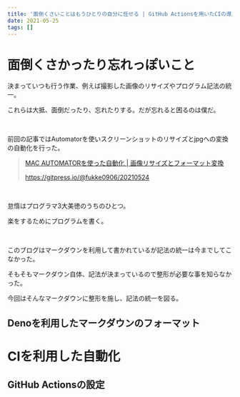 ```yaml
---
title: '面倒くさいことはもうひとりの自分に任せる | GitHub Actionsを用いたCIの導入'
date: 2021-05-25
tags: []
---
```


# 面倒くさかったり忘れっぽいこと

決まっていつも行う作業、例えば撮影した画像のリサイズやプログラム記法の統一。

これらは大抵、面倒だったり、忘れたりする。だが忘れると困るのは僕だ。

<br/>

前回の記事ではAutomatorを使いスクリーンショットのリサイズとjpgへの変換の自動化を行った。

>  [MAC AUTOMATORを使った自動化 | 画像リサイズとフォーマット変換](https://gitpress.io/@fukke0906/20210524)
>
> https://gitpress.io/@fukke0906/20210524

<br/>

怠惰はプログラマ3大美徳のうちのひとつ。

楽をするためにプログラムを書く。

<br/>

このブログはマークダウンを利用して書かれているが記法の統一は今までしてこなかった。

そもそもマークダウン自体、記法が決まっているので整形が必要な事を知らなかった。

今回はそんなマークダウンに整形を施し、記法の統一を図る。

## Denoを利用したマークダウンのフォーマット

# CIを利用した自動化

## GitHub Actionsの設定



